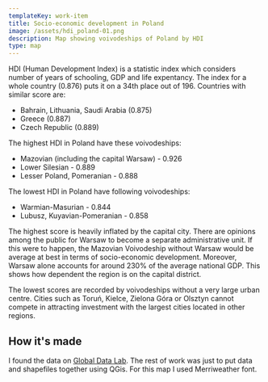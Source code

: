```yaml
---
templateKey: work-item
title: Socio-economic development in Poland
image: /assets/hdi_poland-01.png
description: Map showing voivodeships of Poland by HDI
type: map
---
```

HDI (Human Development Index) is a statistic index which considers number of years of schooling, GDP and life expentancy. The index for a whole country (0.876) puts it on a 34th place out of 196. Countries with similar score are:
- Bahrain, Lithuania, Saudi Arabia (0.875)
- Greece (0.887)
- Czech Republic (0.889)

The highest HDI in Poland have these voivodeships:
- Mazovian (including the capital Warsaw) - 0.926
- Lower Silesian - 0.889
- Lesser Poland, Pomeranian - 0.888

The lowest HDI in Poland have following voivodeships:
- Warmian-Masurian - 0.844
- Lubusz, Kuyavian-Pomeranian - 0.858

The highest score is heavily inflated by the capital city. There are opinions among the public for Warsaw to become a separate administrative unit. If this were to happen, the Mazovian Voivodeship without Warsaw would be average at best in terms of socio-economic development. Moreover, Warsaw alone accounts for around 230% of the average national GDP.
This shows how dependent the region is on the capital district.

The lowest scores are recorded by voivodeships without a very large urban centre. Cities such as Toruń, Kielce, Zielona Góra or Olsztyn cannot compete in attracting investment with the largest cities located in other regions.

## How it's made

I found the data on [Global Data Lab](https://globaldatalab.org/). The rest of work was just to put data and shapefiles together using QGis.
For this map I used Merriweather font.